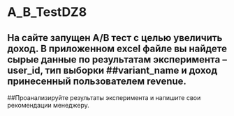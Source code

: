 # A_B_TestDZ8
## На сайте запущен А/В тест с целью увеличить доход. В приложенном excel файле вы найдете сырые данные по результатам эксперимента – user_id, тип выборки ##variant_name и доход принесенный пользователем revenue.
##Проанализируйте результаты эксперимента и напишите свои рекомендации менеджеру.
